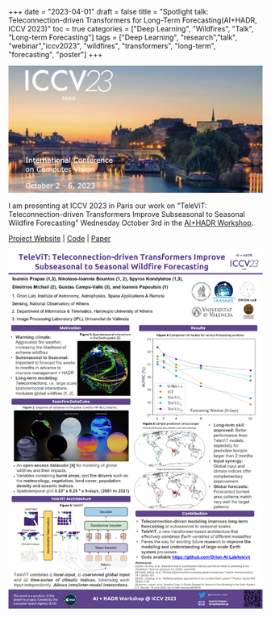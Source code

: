 +++
date = "2023-04-01"
draft = false
title = "Spotlight talk: Teleconnection-driven Transformers for Long-Term Forecasting(AI+HADR, ICCV 2023)"
toc = true
categories = ["Deep Learning", "Wildfires", "Talk", "Long-term Forecasting"]
tags = ["Deep Learning", "research","talk", "webinar","iccv2023", "wildfires", "transformers", "long-term", "forecasting", "poster"]
+++

![banner](/files/iccv2023.jpg)

I am presenting at ICCV 2023 in Paris our work on "TeleViT: Teleconnection-driven Transformers Improve Subseasonal to Seasonal Wildfire Forecasting" Wednesday October 3rd in the [AI+HADR Workshop](https://www.hadr.ai/iccv23/iccv-schedule-2023).

[Project Website](https://orion-ai-lab.github.io/televit/) | [Code](https://github.com/Orion-AI-Lab/televit) | [Paper](https://arxiv.org/abs/2306.10940)

![poster](/files/iccv_hadrai_televit_poster.png)

